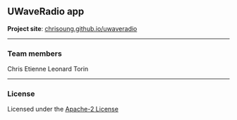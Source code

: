 UWaveRadio app
--------------

**Project site**: [chrisoung.github.io/uwaveradio]()

---

### Team members

Chris
Etienne
Leonard
Torin

---

### License

Licensed under the [Apache-2 License](https://github.com/chrisoung/uwaveradio/blob/master/LICENSE)


